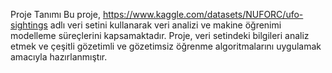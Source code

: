 Proje Tanımı
Bu proje, https://www.kaggle.com/datasets/NUFORC/ufo-sightings adlı veri setini kullanarak veri analizi ve makine öğrenimi modelleme süreçlerini kapsamaktadır. Proje, veri setindeki bilgileri analiz etmek ve çeşitli gözetimli ve gözetimsiz öğrenme algoritmalarını uygulamak amacıyla hazırlanmıştır.
